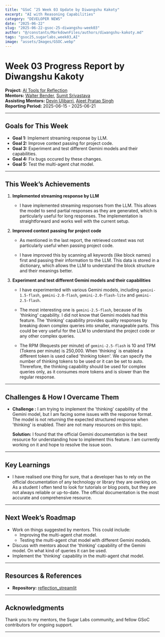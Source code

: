 ```yaml
---
title: "GSoC ’25 Week 03 Update by Diwangshu Kakoty"
excerpt: "AI with Reasoning Capabilities"
category: "DEVELOPER NEWS"
date: "2025-06-22"
slug: "2025-06-22-gsoc-25-diwangshu-week03"
author: "@/constants/MarkdownFiles/authors/diwangshu-kakoty.md"
tags: "gsoc25,sugarlabs,week03,AI"
image: "assets/Images/GSOC.webp"
---
```


<!-- markdownlint-disable -->

# Week 03 Progress Report by Diwangshu Kakoty

**Project:** [AI Tools for Reflection](https://github.com/Commanderk3/reflection_ai)  
**Mentors:** [Walter Bender](https://github.com/walterbender), [Sumit Srivastava](https://github.com/sum2it)  
**Assisting Mentors:** [Devin Ulibarri](https://github.com/pikurasa), [Ajeet Pratap Singh](https://github.com/apsinghdev)  
**Reporting Period:** 2025-06-15 - 2025-06-21  

---

## Goals for This Week

- **Goal 1:** Implement streaming response by LLM.
- **Goal 2:** Improve context passing for project code.
- **Goal 3:** Experiment and test different Gemini models and their capabilities.
- **Goal 4:** Fix bugs occured by these changes.
- **Goal 5:** Test the multi-agent chat model.

---

## This Week’s Achievements

1. **Implemented streaming response by LLM**  
   - I have implemented streaming responses from the LLM. This allows the model to send partial responses as they are generated, which is particularly useful for long responses. The implementation is straightforward and works well with the current setup.

2. **Improved context passing for project code**  
   - As mentioned in the last report, the retrieved context was not particularly useful when passing project code. 

   - I have improved this by scanning all keywords (like block names) first and passing their information to the LLM. This data is stored in a dictionary, which allows the LLM to understand the block structure and their meanings better.

3. **Experiment and test different Gemini models and their capabilities**  
   - I have experimented with various Gemini models, including `gemini-1.5-flash`, `gemini-2.0-flash`, `gemini-2.0-flash-lite` and `gemini-2.5-flash`. 

   - The most interesting one is `gemini-2.5-flash`, because of its 'thinking' capability. I did not know that Gemini models had this feature. The 'thinking' capability provides quality responses by breaking down complex queries into smaller, manageable parts. This could be very useful for the LLM to understand the project code or any other complex queries.  
   
   - The RPM (Requests per minute) of `gemini-2.5-flash` is 10 and TPM (Tokens per minute) is 250,000. When 'thinking` is enabled a different token is used called 'thinking token'. We can specify the number of thinking tokens to be used or it can be set to auto. Threrefore, the thinking capability should be used for complex queries only, as it consumes more tokens and is slower than the regular response.

---

## Challenges & How I Overcame Them

- **Challenge :** I am trying to implement the 'thinking' capability of the Gemini model, but I am facing some issues with the response format. The model is not returning the expected structured response when 'thinking' is enabled. Their are not many resources on this topic.

  **Solution:** I found that the official Gemini documentation is the best resource for understanding how to implement this feature. I am currently working on it and hope to resolve the issue soon.

---

## Key Learnings

- I have realised one thing for sure, that a developer has to rely on the official documentation of any technology or library they are owrking on. As a student I often tend to look for tutorials or blog posts, but they are not always reliable or up-to-date. The official documentation is the most accurate and comprehensive resource.

---

## Next Week’s Roadmap

- Work on things suggested by mentors. This could include:
  - Improving the multi-agent chat model.
  - Testing the multi-agent chat model with different Gemini models.
- Discuss with mentors about the 'thinking' capability of the Gemini model. On what kind of queries it can be used.
- Implement the 'thinking' capability in the multi-agent chat model.

---

## Resources & References

- **Repository:** [reflection_streamlit](https://github.com/Commanderk3/reflection_streamlit)

---

## Acknowledgments

Thank you to my mentors, the Sugar Labs community, and fellow GSoC contributors for ongoing support.

---